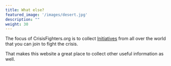 ```yaml
---
title: What else?
featured_image: '/images/desert.jpg'
description: ""
weight: 30
---
```


The focus of CrisisFighters.org is to collect [Initiatives](initiatives) from all over the world that you can join to fight the crisis.

That makes this website a great place to collect other useful information as well.